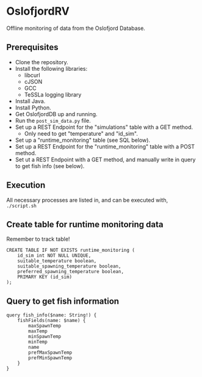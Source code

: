 # OslofjordRV

Offline monitoring of data from the Oslofjord Database.

## Prerequisites

- Clone the repository.
- Install the following libraries:
    - libcurl
    - cJSON
    - GCC
    - TeSSLa logging library
- Install Java.
- Install Python.
- Get OslofjordDB up and running.
- Run the `post_sim_data.py` file.
- Set up a REST Endpoint for the "simulations" table with a GET method.
    - Only need to get "temperature" and "id_sim".
- Set up a "runtime_monitoring" table (see SQL below).
- Set up a REST Endpoint for the "runtime_monitoring" table with a POST method.
- Set ut a REST Endpoint with a GET method, and manually write in query to get fish info (see below).

## Execution

All necessary processes are listed in, and can be executed with, `./script.sh`

## Create table for runtime monitoring data

Remember to track table!

	CREATE TABLE IF NOT EXISTS runtime_monitoring (
		id_sim int NOT NULL UNIQUE,
		suitable_temperature boolean,
		suitable_spawning_temperature boolean,
		preferred_spawning_temperature boolean,
		PRIMARY KEY (id_sim)
	);

## Query to get fish information

	query fish_info($name: String!) {
		fishFields(name: $name) {
			maxSpawnTemp
			maxTemp
			minSpawnTemp
			minTemp
			name
			prefMaxSpawnTemp
			prefMinSpawnTemp
		}
	}
